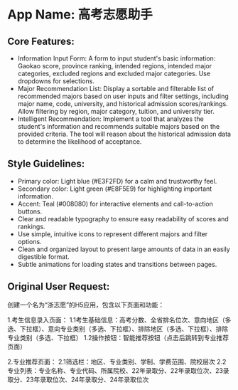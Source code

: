 # **App Name**: 高考志愿助手

## Core Features:

- Information Input Form: A form to input student's basic information: Gaokao score, province ranking, intended regions, intended major categories, excluded regions and excluded major categories. Use dropdowns for selections.
- Major Recommendation List: Display a sortable and filterable list of recommended majors based on user inputs and filter settings, including major name, code, university, and historical admission scores/rankings. Allow filtering by region, major category, tuition, and university tier.
- Intelligent Recommendation: Implement a tool that analyzes the student's information and recommends suitable majors based on the provided criteria. The tool will reason about the historical admission data to determine the likelihood of acceptance.

## Style Guidelines:

- Primary color: Light blue (#E3F2FD) for a calm and trustworthy feel.
- Secondary color: Light green (#E8F5E9) for highlighting important information.
- Accent: Teal (#008080) for interactive elements and call-to-action buttons.
- Clear and readable typography to ensure easy readability of scores and rankings.
- Use simple, intuitive icons to represent different majors and filter options.
- Clean and organized layout to present large amounts of data in an easily digestible format.
- Subtle animations for loading states and transitions between pages.

## Original User Request:
创建一个名为“浙志愿”的H5应用，包含以下页面和功能：

1.考生信息录入页面： 1.1考生基础信息：高考分数、全省排名位次、意向地区（多选、下拉框）、意向专业类别（多选、下拉框）、排除地区（多选、下拉框）、排除专业类别（多选、下拉框） 1.2操作按钮：智能推荐按钮（点击后跳转到专业推荐页面）

2.专业推荐页面： 2.1筛选栏：地区、专业类别、学制、学费范围、院校层次 2.2专业列表：专业名称、专业代码、所属院校、22年录取分、22年录取位次、23录取分、23年录取位次、24年录取分、24年录取位次
  